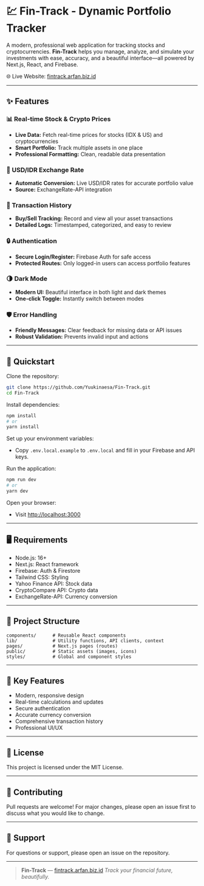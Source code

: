 # 💹 Fin-Track - Dynamic Portfolio Tracker
A modern, professional web application for tracking stocks and cryptocurrencies. **Fin-Track** helps you manage, analyze, and simulate your investments with ease, accuracy, and a beautiful interface—all powered by Next.js, React, and Firebase.

🌐 Live Website: [fintrack.arfan.biz.id](https://fintrack.arfan.biz.id/)

---

## ✨ Features

### 📊 Real-time Stock & Crypto Prices
- **Live Data:** Fetch real-time prices for stocks (IDX & US) and cryptocurrencies
- **Smart Portfolio:** Track multiple assets in one place
- **Professional Formatting:** Clean, readable data presentation

### 💸 USD/IDR Exchange Rate
- **Automatic Conversion:** Live USD/IDR rates for accurate portfolio value
- **Source:** ExchangeRate-API integration

### 🧾 Transaction History
- **Buy/Sell Tracking:** Record and view all your asset transactions
- **Detailed Logs:** Timestamped, categorized, and easy to review

### 🔒 Authentication
- **Secure Login/Register:** Firebase Auth for safe access
- **Protected Routes:** Only logged-in users can access portfolio features

### 🌗 Dark Mode
- **Modern UI:** Beautiful interface in both light and dark themes
- **One-click Toggle:** Instantly switch between modes

### 🛡️ Error Handling
- **Friendly Messages:** Clear feedback for missing data or API issues
- **Robust Validation:** Prevents invalid input and actions

---

## 🚀 Quickstart

Clone the repository:
```sh
git clone https://github.com/Yuukinaesa/Fin-Track.git
cd Fin-Track
```

Install dependencies:
```sh
npm install
# or
yarn install
```

Set up your environment variables:
- Copy `.env.local.example` to `.env.local` and fill in your Firebase and API keys.

Run the application:
```sh
npm run dev
# or
yarn dev
```

Open your browser:
- Visit [http://localhost:3000](http://localhost:3000)

---

## 🖥️ Requirements
- Node.js: 16+
- Next.js: React framework
- Firebase: Auth & Firestore
- Tailwind CSS: Styling
- Yahoo Finance API: Stock data
- CryptoCompare API: Crypto data
- ExchangeRate-API: Currency conversion

---

## 📂 Project Structure
```
components/      # Reusable React components
lib/             # Utility functions, API clients, context
pages/           # Next.js pages (routes)
public/          # Static assets (images, icons)
styles/          # Global and component styles
```

---

## 🎯 Key Features
- Modern, responsive design
- Real-time calculations and updates
- Secure authentication
- Accurate currency conversion
- Comprehensive transaction history
- Professional UI/UX

---

## 📄 License
This project is licensed under the MIT License.

---

## 🤝 Contributing
Pull requests are welcome! For major changes, please open an issue first to discuss what you would like to change.

---

## 🙋 Support
For questions or support, please open an issue on the repository.

---

> **Fin-Track** — [fintrack.arfan.biz.id](https://fintrack.arfan.biz.id)
> _Track your financial future, beautifully._
